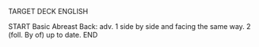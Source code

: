 TARGET DECK
ENGLISH

START
Basic
Abreast
Back: adv. 1 side by side and facing the same way. 2 (foll. By of) up to date.
END
